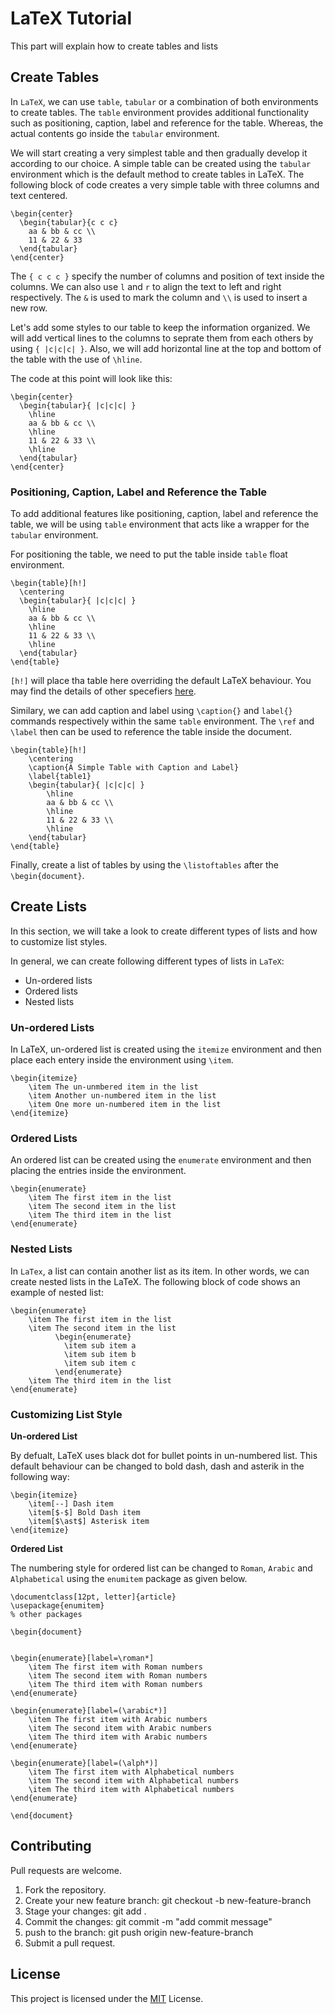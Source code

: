 # LaTeX Tutorial

This part will explain how to create tables and lists

## Create Tables

In `LaTeX`, we can use `table`, `tabular` or a combination of both environments to create tables. The `table` environment provides additional functionality such as positioning, caption, label and reference for the table. Whereas, the actual contents go inside the `tabular` environment.

We will start creating a very simplest table and then gradually develop it according to our choice. A simple table can be created using the `tabular` environment which is the default method to create tables in LaTeX. The following block of code creates a very simple table with three columns and text centered.

```
\begin{center}
  \begin{tabular}{c c c}
    aa & bb & cc \\
    11 & 22 & 33
  \end{tabular}
\end{center}
```

The `{ c c c }` specify the number of columns and position of text inside the columns. We can also use `l` and `r` to align the text to left and right respectively. The `&` is used to mark the column and `\\` is used to insert a new row.

Let's add some styles to our table to keep the information organized. We will add vertical lines to the columns to seprate them from each others by using `{ |c|c|c| }`. Also, we will add horizontal line at the top and bottom of the table with the use of `\hline`.

The code at this point will look like this:

```
\begin{center}
  \begin{tabular}{ |c|c|c| }
    \hline
    aa & bb & cc \\
    \hline
    11 & 22 & 33 \\
    \hline
  \end{tabular}
\end{center}
```

### Positioning, Caption, Label and Reference the Table

To add additional features like positioning, caption, label and reference the table, we will be using `table` environment that acts like a wrapper for the `tabular` environment.

For positioning the table, we need to put the table inside `table` float environment.

```
\begin{table}[h!]
  \centering
  \begin{tabular}{ |c|c|c| }
    \hline
    aa & bb & cc \\
    \hline
    11 & 22 & 33 \\
    \hline
  \end{tabular}
\end{table}
```

`[h!]` will place tha table here overriding the default LaTeX behaviour. You may find the details of other specefiers [here](https://github.com/m-yahya/latex-tutorial/tree/02-insert-images#using-the-figure-environment).

Similary, we can add caption and label using `\caption{}` and `label{}` commands respectively within the same `table` environment. The `\ref` and `\label` then can be used to reference the table inside the document.

```
\begin{table}[h!]
	\centering
	\caption{A Simple Table with Caption and Label}
	\label{table1}
	\begin{tabular}{ |c|c|c| }
		\hline
		aa & bb & cc \\
		\hline
		11 & 22 & 33 \\
		\hline
	\end{tabular}
\end{table}
```

Finally, create a list of tables by using the `\listoftables` after the `\begin{document}`.

## Create Lists

In this section, we will take a look to create different types of lists and how to customize list styles.

In general, we can create following different types of lists in `LaTeX`:

* Un-ordered lists
* Ordered lists
* Nested lists

### Un-ordered Lists

In LaTeX, un-ordered list is created using the `itemize` environment and then place each entery inside the environment using `\item`.

```
\begin{itemize}
	\item The un-unmbered item in the list
	\item Another un-numbered item in the list
	\item One more un-numbered item in the list
\end{itemize}
```

### Ordered Lists

An ordered list can be created using the `enumerate` environment and then placing the entries inside the environment.

```
\begin{enumerate}
	\item The first item in the list
	\item The second item in the list
	\item The third item in the list
\end{enumerate}
```

### Nested Lists

In `LaTex`, a list can contain another list as its item. In other words, we can create nested lists in the LaTeX. The following block of code shows an example of nested list:

```
\begin{enumerate}
	\item The first item in the list
	\item The second item in the list
	      \begin{enumerate}
	      	\item sub item a
	      	\item sub item b
	      	\item sub item c
	      \end{enumerate}
	\item The third item in the list
\end{enumerate}
```

### Customizing List Style

**Un-ordered List**

By defualt, LaTeX uses black dot for bullet points in un-numbered list. This default behaviour can be changed to bold dash, dash and asterik in the following way:

```
\begin{itemize}
	\item[--] Dash item
	\item[$-$] Bold Dash item
	\item[$\ast$] Asterisk item
\end{itemize}
```

**Ordered List**

The numbering style for ordered list can be changed to `Roman`, `Arabic` and `Alphabetical` using the `enumitem` package as given below. 

```
\documentclass[12pt, letter]{article}
\usepackage{enumitem}
% other packages

\begin{document}


\begin{enumerate}[label=\roman*]
	\item The first item with Roman numbers
	\item The second item with Roman numbers
	\item The third item with Roman numbers
\end{enumerate}

\begin{enumerate}[label=(\arabic*)]
	\item The first item with Arabic numbers
	\item The second item with Arabic numbers
	\item The third item with Arabic numbers
\end{enumerate}

\begin{enumerate}[label=(\alph*)]
	\item The first item with Alphabetical numbers
	\item The second item with Alphabetical numbers
	\item The third item with Alphabetical numbers
\end{enumerate}

\end{document}
```

## Contributing

Pull requests are welcome.

1.  Fork the repository.
2.  Create your new feature branch: git checkout -b new-feature-branch
3.  Stage your changes: git add .
4.  Commit the changes: git commit -m "add commit message"
5.  push to the branch: git push origin new-feature-branch
6.  Submit a pull request.

## License

This project is licensed under the [MIT](./LICENSE) License.
